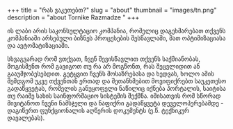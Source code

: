 +++
title = "რას ვაკეთებთ?"
slug = "about"
thumbnail = "images/tn.png"
description = "about Tornike Razmadze "
+++

ის ლაბი არის საკონსულტაციო კომპანია, რომელიც დაგეხმარებათ თქვენს კომპანიაში არსებული ბიზნეს პროცესების შესწავლაში, მათ ოპტიმიზაციასა და ავტომატიზაციაში.


სხვაგვარად რომ ვთქვათ, ჩვენ შევისწავლით თქვენს საქმიანობას, მოგისმენთ რომ გავიგოთ თუ რა არ მოგწონთ, რას შეცვლიდით ან გააუმჯობესებდით. გეტყვით ჩვენს მოსაზრებასა და ხედვას, ხოლო ამის შემდგომ უკვე თქვენთან ერთად და შეთანხმებით მოვიფიქრებთ საუკეთესო გადაწყვეტას, რომელის განუყოფელი ნაწილიც იქნება პორტალის, საიტისა თუ რაიმე სახის საინფორმაციო სისტემის შექმნა. იმისათვის რომ სწორად მივიტანოთ ჩვენი ნამსჯელი და ნაფიქრი გადაწყვეტა დეველოპერებამდე - დაგიწერთ ფუნქციონალის აღწერის დოკუმენტს (ე.წ. ტექნიკურ დავალებას).


